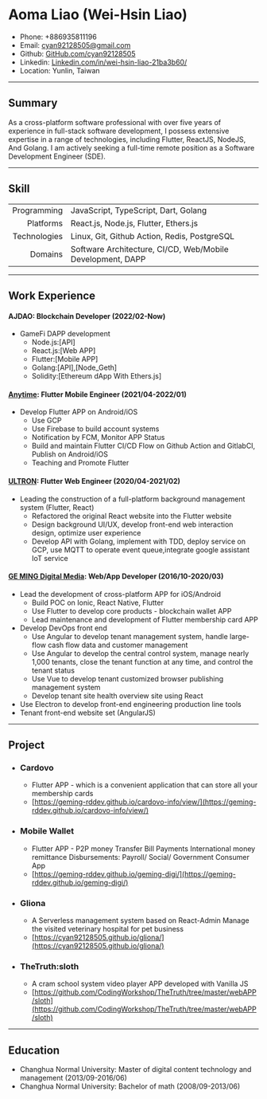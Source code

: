 # Aoma Liao (Wei-Hsin Liao)

- Phone: +886935811196
- Email: [cyan92128505@gmail.com](mailto:cyan92128505@gmail.com)
- Github: [GitHub.com/cyan92128505](https://github.com/cyan92128505)
- Linkedin: [Linkedin.com/in/wei-hsin-liao-21ba3b60/](https://www.linkedin.com/in/wei-hsin-liao-21ba3b60/)
- Location: Yunlin, Taiwan

---

## Summary

As a cross-platform software professional with over five years of experience in full-stack software development, I possess extensive expertise in a range of technologies, including Flutter, ReactJS, NodeJS, And Golang. I am actively seeking a full-time remote position as a Software Development Engineer (SDE).

---

## Skill

|||
|---:|---|
|Programming|JavaScript, TypeScript, Dart, Golang |
|Platforms|React.js, Node.js, Flutter, Ethers.js |
|Technologies|Linux, Git, Github Action, Redis, PostgreSQL|
|Domains|Software Architecture, CI/CD, Web/Mobile Development, DAPP|

---

## Work Experience

#### AJDAO: Blockchain Developer (2022/02-Now)

- GameFi DAPP development
    - Node.js:[API]
    - React.js:[Web APP]
    - Flutter:[Mobile APP]
    - Golang:[API],[Node_Geth]
    - Solidity:[Ethereum dApp With Ethers.js]

#### [Anytime](https://www.anytime.tw/): Flutter Mobile Engineer (2021/04-2022/01)

- Develop Flutter APP on Android/iOS
  - Use GCP
  - Use Firebase to build account systems
  - Notification by FCM, Monitor APP Status
  - Build and maintain Flutter CI/CD Flow on Github Action and GitlabCI, Publish on Android/iOS
  - Teaching and Promote Flutter

#### [ULTRON](https://www.ultronsmart.com/): Flutter Web Engineer (2020/04-2021/02)

- Leading the construction of a full-platform background management system (Flutter, React)
  - Refactored the original React website into the Flutter website
  - Design background UI/UX, develop front-end web interaction design, optimize user experience
  - Develop API with Golang, implement with TDD, deploy service on GCP, use MQTT to operate event queue,integrate google assistant IoT service

#### [GE MING Digital Media](https://geming-rddev.github.io/geming-digi/): Web/App Developer (2016/10-2020/03)

- Lead the development of cross-platform APP for iOS/Android
  - Build POC on Ionic, React Native, Flutter
  - Use Flutter to develop core products - blockchain wallet APP
  - Lead maintenance and development of Flutter membership card APP
- Develop DevOps front end
  - Use Angular to develop tenant management system, handle large-flow cash flow data and customer management
  - Use Angular to develop the central control system, manage nearly 1,000 tenants, close the tenant function at any time, and control the tenant status
  - Use Vue to develop tenant customized browser publishing management system
  - Develop tenant site health overview site using React
- Use Electron to develop front-end engineering production line tools
- Tenant front-end website set (AngularJS)

---

## Project

- ### Cardovo

  - Flutter APP - which is a convenient application that can store all your membership cards
  - [https://geming-rddev.github.io/cardovo-info/view/](https://geming-rddev.github.io/cardovo-info/view/)

- ### Mobile Wallet

  - Flutter APP - P2P money Transfer Bill Payments International money remittance Disbursements: Payroll/ Social/ Government Consumer App
  - [https://geming-rddev.github.io/geming-digi/](https://geming-rddev.github.io/geming-digi/)

- ### Gliona

  - A Serverless management system based on React-Admin Manage the visited veterinary hospital for pet business
  - [https://cyan92128505.github.io/gliona/](https://cyan92128505.github.io/gliona/)

- ### TheTruth:sloth
   - A cram school system video player APP developed with Vanilla JS
   -  [https://github.com/CodingWorkshop/TheTruth/tree/master/webAPP/sloth](https://github.com/CodingWorkshop/TheTruth/tree/master/webAPP/sloth)

---

## Education

- Changhua Normal University:
  Master of digital content technology and management (2013/09-2016/06)
- Changhua Normal University:
  Bachelor of math (2008/09-2013/06)